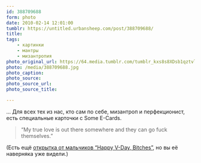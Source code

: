 ```yaml
---
id: 388709688
form: photo
date: 2010-02-14 12:01:00
tumblr: https://untitled.urbansheep.com/post/388709688/
title:
tags:
    - картинки
    - мантры
    - мизантропия
photo_original_url: https://64.media.tumblr.com/tumblr_kxs8s8XDsb1qztvlqo1_500.jpg
photo: /media/388709688.jpg
photo_caption: 
photo_source:
photo_source_url:
photo_source_title:

---
```


<p>… Для всех тех из нас, кто сам по себе, мизантроп и перфекционист, есть специальные карточки с Some E-Cards.</p>

<blockquote><p>“My true love is out there somewhere and they can go fuck themselves.”</p></blockquote>

<p>(Есть ещё <a href="http://meghanreed.tumblr.com/post/386966988">открытка от мальчиков “Happy V-Day, Bitches”</a>, но вы её наверняка уже видели.)</p>
